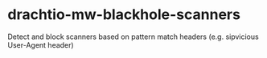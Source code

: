 # drachtio-mw-blackhole-scanners
Detect and block scanners based on pattern match headers (e.g. sipvicious User-Agent header)
